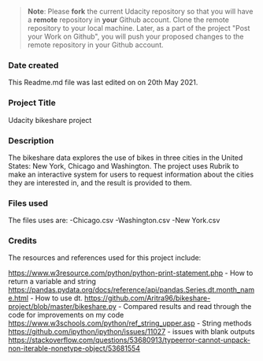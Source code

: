 >**Note**: Please **fork** the current Udacity repository so that you will have a **remote** repository in **your** Github account. Clone the remote repository to your local machine. Later, as a part of the project "Post your Work on Github", you will push your proposed changes to the remote repository in your Github account.

### Date created
This Readme.md file was last edited on on 20th May 2021.

### Project Title
Udacity bikeshare project

### Description
The bikeshare data explores the use of bikes in three cities in the United States: New York, Chicago and Washington.
The project uses Rubrik to make an interactive system for users to request information about the cities they are interested in, and the result is provided to them.  

### Files used
The files uses are: 
-Chicago.csv
-Washington.csv
-New York.csv

### Credits
The resources and references used for this project include:

https://www.w3resource.com/python/python-print-statement.php - How to return a variable and string
https://pandas.pydata.org/docs/reference/api/pandas.Series.dt.month_name.html - How to use dt.
https://github.com/Aritra96/bikeshare-project/blob/master/bikeshare.py - Compared results and read through the code for improvements on my code
https://www.w3schools.com/python/ref_string_upper.asp - String methods
https://github.com/ipython/ipython/issues/11027 - issues with blank outputs
https://stackoverflow.com/questions/53680913/typeerror-cannot-unpack-non-iterable-nonetype-object/53681554

